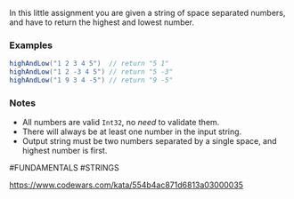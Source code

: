 In this little assignment you are given a string of space separated numbers, and have to return the highest and lowest number.

### Examples

```java
highAndLow("1 2 3 4 5")  // return "5 1"
highAndLow("1 2 -3 4 5") // return "5 -3"
highAndLow("1 9 3 4 -5") // return "9 -5"
```

### Notes

-   All numbers are valid `Int32`, no _need_ to validate them.
-   There will always be at least one number in the input string.
-   Output string must be two numbers separated by a single space, and highest number is first.

#FUNDAMENTALS #STRINGS

https://www.codewars.com/kata/554b4ac871d6813a03000035